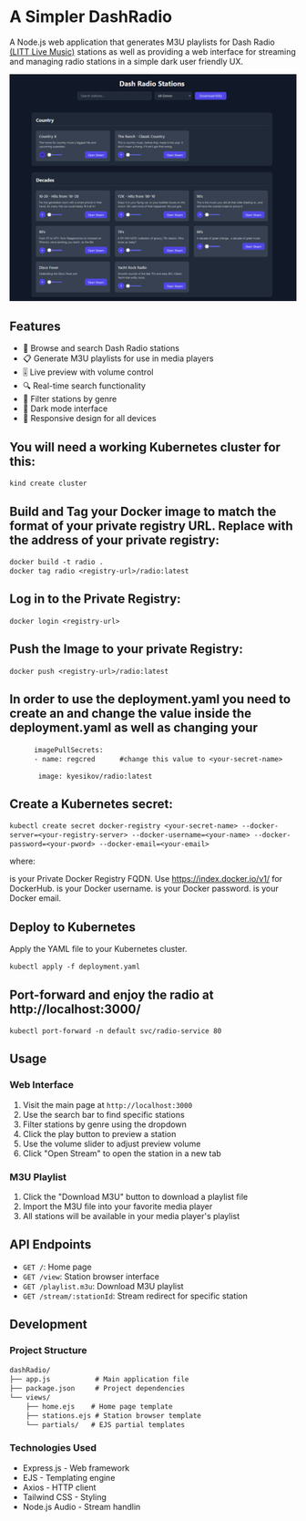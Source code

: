 # A Simpler DashRadio

A Node.js web application that generates M3U playlists for Dash Radio [(LITT Live Music)](https://littlive.com) stations as well as providing a web interface for streaming and managing radio stations in a simple dark user friendly UX.

![DashRadio Interface](screenshots/screenshot.png)

## Features

- 🎵 Browse and search Dash Radio stations
- 📋 Generate M3U playlists for use in media players
- 🎚️ Live preview with volume control
- 🔍 Real-time search functionality
- 📑 Filter stations by genre
- 🌙 Dark mode interface
- 📱 Responsive design for all devices


## You will need a working Kubernetes cluster for this:

```
kind create cluster
```



## Build and Tag your Docker image to match the format of your private registry URL. Replace <registry-url> with the address of your private registry:

```
docker build -t radio .
docker tag radio <registry-url>/radio:latest
```

## Log in to the Private Registry:

```
docker login <registry-url>
```

## Push the Image to your private Registry:

```
docker push <registry-url>/radio:latest
```


## In order to use the deployment.yaml you need to create an <imagePullSecret> and change the value inside the deployment.yaml as well as changing your <image>
 
```
      imagePullSecrets:
      - name: regcred      #change this value to <your-secret-name>
```
```
       image: kyesikov/radio:latest
```



## Create a Kubernetes secret:

```
kubectl create secret docker-registry <your-secret-name> --docker-server=<your-registry-server> --docker-username=<your-name> --docker-password=<your-pword> --docker-email=<your-email>
```
where:

<your-registry-server> is your Private Docker Registry FQDN. Use https://index.docker.io/v1/ for DockerHub.
<your-name> is your Docker username.
<your-pword> is your Docker password.
<your-email> is your Docker email.



## Deploy to Kubernetes
Apply the YAML file to your Kubernetes cluster.

```
kubectl apply -f deployment.yaml
```



## Port-forward and enjoy the radio at http://localhost:3000/

```
kubectl port-forward -n default svc/radio-service 80

```



## Usage

### Web Interface

1. Visit the main page at `http://localhost:3000`
2. Use the search bar to find specific stations
3. Filter stations by genre using the dropdown
4. Click the play button to preview a station
5. Use the volume slider to adjust preview volume
6. Click "Open Stream" to open the station in a new tab

### M3U Playlist

1. Click the "Download M3U" button to download a playlist file
2. Import the M3U file into your favorite media player
3. All stations will be available in your media player's playlist

## API Endpoints

- `GET /`: Home page
- `GET /view`: Station browser interface
- `GET /playlist.m3u`: Download M3U playlist
- `GET /stream/:stationId`: Stream redirect for specific station

## Development

### Project Structure

```
dashRadio/
├── app.js           # Main application file
├── package.json     # Project dependencies
└── views/          
    ├── home.ejs    # Home page template
    ├── stations.ejs # Station browser template
    └── partials/   # EJS partial templates

```

### Technologies Used

- Express.js - Web framework
- EJS - Templating engine
- Axios - HTTP client
- Tailwind CSS - Styling
- Node.js Audio - Stream handlin
